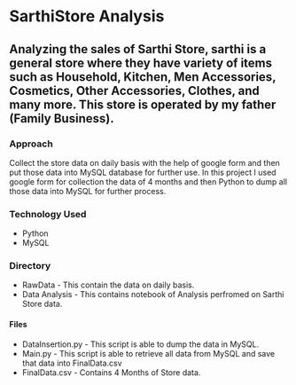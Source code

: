 # SarthiStore Analysis

## Analyzing the sales of Sarthi Store, sarthi is a general store where they have variety of items such as Household, Kitchen, Men Accessories, Cosmetics, Other Accessories, Clothes, and many more. This store is operated by my father (Family Business).

### Approach
Collect the store data on daily basis with the help of google form and then put those data into MySQL database for further use. In this project I used google form for collection the data of 4 months and then Python to dump all those data into MySQL for further process.


### Technology Used
* Python
* MySQL

### Directory 
* RawData - This contain the data on daily basis.
* Data Analysis - This contains notebook of Analysis perfromed on Sarthi Store data.


#### Files
* DataInsertion.py - This script is able to dump the data in MySQL.
* Main.py - This script is able to retrieve all data from MySQL and save that data into FinalData.csv
* FinalData.csv - Contains 4 Months of Store data.



